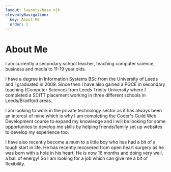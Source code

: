 ```yaml
---
layout: layouts/base.njk
eleventyNavigation:
  key: About Me
  order: 1
---
```

# About Me

I am currently a secondary school teacher, teaching computer science, business and media to 11-19 year olds.

I have a degree in Information Systems BSc from the University of Leeds and I graduated in 2009.
Since then I have also gained a PGCE in secondary teaching (Computer Science) from Leeds Trinity University where I completed a SCITT placement working in three different schools in Leeds/Bradford areas.

I am looking to work in the private technology sector as it has always been an interest of mine which is why I am completing the Coder's Guild Web Development course to expand my knowledge and I will be looking for some opportunites to develop me skills by helping friends/family set up websites to develop my experience too.

I have also recently become a mum to a little boy who has had a bit of a tough start in life. He has recently recovered from open heart surgery as he was born with a hole in his heart. He is now 16 months and doing very well, a ball of energy! So I am looking for a job which can give me a bit of flexibility.


